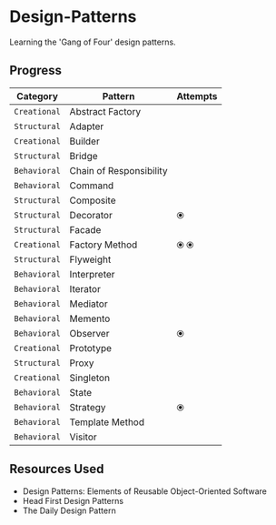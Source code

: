 # Design-Patterns

Learning the 'Gang of Four' design patterns.

## Progress

| Category | Pattern | Attempts |
| ------- | ------- | --------------- |
| ```Creational``` | Abstract Factory |  |
| ```Structural``` | Adapter |  |
| ```Creational``` | Builder |  |
| ```Structural``` | Bridge |  |
| ```Behavioral``` | Chain of Responsibility |  |
| ```Behavioral``` | Command |  |
| ```Structural``` | Composite |  |
| ```Structural``` | Decorator | ⦿ |
| ```Structural``` | Facade |  |
| ```Creational``` | Factory Method | ⦿ ⦿ |
| ```Structural``` | Flyweight |  |
| ```Behavioral``` | Interpreter |  |
| ```Behavioral``` | Iterator |  |
| ```Behavioral``` | Mediator |  |
| ```Behavioral``` | Memento |  |
| ```Behavioral``` | Observer | ⦿ |
| ```Creational``` | Prototype |  |
| ```Structural``` | Proxy |  |
| ```Creational``` | Singleton |  |
| ```Behavioral``` | State |  |
| ```Behavioral``` | Strategy | ⦿ |
| ```Behavioral``` | Template Method |  |
| ```Behavioral``` | Visitor |  |


## Resources Used

- Design Patterns: Elements of Reusable Object-Oriented Software
- Head First Design Patterns
- The Daily Design Pattern
